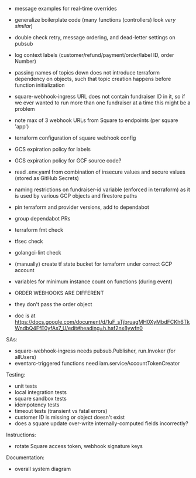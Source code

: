 * message examples for real-time overrides

* generalize boilerplate code (many functions (controllers) look *very similar*)

* double check retry, message ordering, and dead-letter settings on pubsub

* log context labels (customer/refund/payment/order/label ID, order Number)

* passing names of topics down does not introduce terraform dependency on objects, such that topic creation happens before function initialization

* square-webhook-ingress URL does not contain fundraiser ID in it, so if we ever wanted to run more than one fundraiser at a time this might be a problem
* note max of 3 webhook URLs from Square to endpoints (per square 'app')
* terraform configuration of square webhook config

* GCS expiration policy for labels
* GCS expiration policy for GCF source code?

* read .env.yaml from combination of insecure values and secure values (stored as GitHub Secrets)
* naming restrictions on fundraiser-id variable (enforced in terraform) as it is used by various GCP objects and firestore paths

* pin terraform and provider versions, add to dependabot
* group dependabot PRs
* terraform fmt check
* tfsec check
* golangci-lint check

* (manually) create tf state bucket for terraform under correct GCP account

* variables for minimum instance count on functions (during event)

* ORDER WEBHOOKS ARE DIFFERENT
* they don't pass the order object

* doc is at https://docs.google.com/document/d/1uF_sTjbruagMH0XyMbdFCKh6TkWndbQ4FfE0yfAs7_U/edit#heading=h.haf2nx8ywfn0

SAs:
* square-webhook-ingress needs pubsub.Publisher, run.Invoker (for allUsers)
* eventarc-triggered functions need iam.serviceAccountTokenCreator

Testing:
* unit tests
* local integration tests
* square sandbox tests
* idempotency tests
* timeout tests (transient vs fatal errors)
* customer ID is missing or object doesn't exist
* does a square update over-write internally-computed fields incorrectly?

Instructions:
* rotate Square access token, webhook signature keys

Documentation:
* overall system diagram
